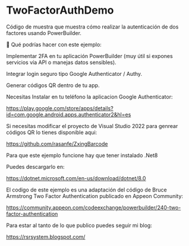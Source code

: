 # TwoFactorAuthDemo

Código de muestra que muestra cómo realizar la autenticación de dos factores usando PowerBuilder.

🚀 Qué podrías hacer con este ejemplo:

Implementar 2FA en tu aplicación PowerBuilder (muy útil si expones servicios vía API o manejas datos sensibles).

Integrar login seguro tipo Google Authenticator / Authy.

Generar códigos QR dentro de tu app.

Necesitas Instalar en tu teléfono la aplicacion Google Authenticator:

https://play.google.com/store/apps/details?id=com.google.android.apps.authenticator2&hl=es

Si necesitas modificar el proyecto de Visual Studio 2022 para genrear códigos QR lo tienes disponible aqui:

https://github.com/rasanfe/ZxingBarcode

Para que este ejemplo funcione hay que tener instalado .Net8

Puedes descargarlo en:

https://dotnet.microsoft.com/en-us/download/dotnet/8.0

El codigo de este ejemplo es una adaptación del código de Bruce Armstrong Two Factor Authentication publicado en Appeon Community:

https://community.appeon.com/codeexchange/powerbuilder/240-two-factor-authentication

Para estar al tanto de lo que publico puedes seguir mi blog:

https://rsrsystem.blogspot.com/
